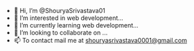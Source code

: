 - 👋 Hi, I’m @ShouryaSrivastava01
- 👀 I’m interested in web development...
- 🌱 I’m currently learning web development...
- 💞️ I’m looking to collaborate on ...
- 📫 To contact mail me at shouryasrivastava0001@gmail.com

<!---
ShouryaSrivastava01/ShouryaSrivastava01 is a ✨ special ✨ repository because its `README.md` (this file) appears on your GitHub profile.
You can click the Preview link to take a look at your changes.
--->
